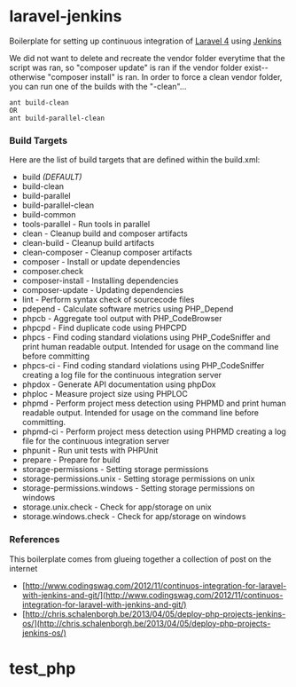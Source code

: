 # laravel-jenkins

Boilerplate for setting up continuous integration of [Laravel 4](http://www.laravel.com/) using [Jenkins](http://www.jenkins-ci.org)

We did not want to delete and recreate the vendor folder everytime that the script was ran, so "composer update" is ran if the vendor folder exist--otherwise "composer install" is ran.  In order to force a clean vendor folder, you can run one of the builds with the "-clean"…

	ant build-clean
	OR
	ant build-parallel-clean


### Build Targets
Here are the list of build targets that are defined within the build.xml:

* build *(DEFAULT)*
* build-clean
* build-parallel
* build-parallel-clean
* build-common
* tools-parallel - Run tools in parallel
* clean - Cleanup build and composer artifacts
* clean-build - Cleanup build artifacts
* clean-composer - Cleanup composer artifacts
* composer - Install or update dependencies
* composer.check
* composer-install - Installing dependencies
* composer-update - Updating dependencies
* lint - Perform syntax check of sourcecode files
* pdepend - Calculate software metrics using PHP_Depend
* phpcb - Aggregate tool output with PHP_CodeBrowser
* phpcpd - Find duplicate code using PHPCPD
* phpcs - Find coding standard violations using PHP_CodeSniffer and print human readable output. Intended for usage on the command line before committing
* phpcs-ci - Find coding standard violations using PHP_CodeSniffer creating a log file for the continuous integration server
* phpdox - Generate API documentation using phpDox
* phploc - Measure project size using PHPLOC
* phpmd - Perform project mess detection using PHPMD and print human readable output. Intended for usage on the command line before committing.
* phpmd-ci - Perform project mess detection using PHPMD creating a log file for the continuous integration server
* phpunit - Run unit tests with PHPUnit
* prepare - Prepare for build
* storage-permissions - Setting storage permissions
* storage-permissions.unix - Setting storage permissions on unix
* storage-permissions.windows - Setting storage permissions on windows
* storage.unix.check - Check for app/storage on unix
* storage.windows.check - Check for app/storage on windows

### References
This boilerplate comes from glueing together a collection of post on the internet
* [http://www.codingswag.com/2012/11/continuos-integration-for-laravel-with-jenkins-and-git/](http://www.codingswag.com/2012/11/continuos-integration-for-laravel-with-jenkins-and-git/)
* [http://chris.schalenborgh.be/2013/04/05/deploy-php-projects-jenkins-os/](http://chris.schalenborgh.be/2013/04/05/deploy-php-projects-jenkins-os/)
# test_php
